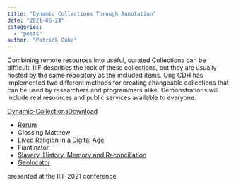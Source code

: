 ```yaml
---
title: "Dynamic Collections Through Annotation"
date: "2021-06-24"
categories: 
  - "posts"
author: "Patrick Cuba"
---
```


Combining remote resources into useful, curated Collections can be difficult. IIIF describes the look of these collections, but they are usually hosted by the same repository as the included items. Ong CDH has implemented two different methods for creating changeable collections that can be used by researchers and programmers alike. Demonstrations will include real resources and public services available to everyone.

[Dynamic-Collections](https://ongcdh.org/wp-content/uploads/2021/06/Dynamic-Collections.pdf)[Download](https://ongcdh.org/wp-content/uploads/2021/06/Dynamic-Collections.pdf)

- [Rerum](http://rerum.io)
- Glossing Matthew
- [Lived Religion in a Digital Age](http://religioninplace.org)
- Fiantinator
- [Slavery, History, Memory and Reconciliation](https://www.jesuits.org/our-work/shmr/)
- [Geolocator](http://geo.rerum.io/geolocate/)

presented at the IIIF 2021 conference

